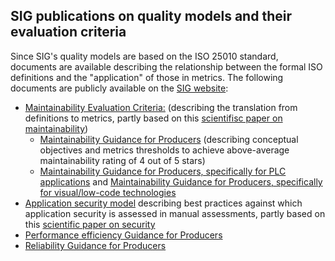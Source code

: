 ## SIG publications on quality models and their evaluation criteria
Since SIG's quality models are based on the ISO 25010 standard, documents are available describing the relationship between the formal ISO definitions and the "application" of those in metrics. The following documents are publicly available on the [SIG website](https://www.softwareimprovementgroup.com):

* [Maintainability Evaluation Criteria:](https://www.softwareimprovementgroup.com/wp-content/uploads/SIG-TUViT-Evaluation-Criteria-Trusted-Product-Maintainability.pdf) (describing the translation from definitions to metrics, partly based on this [scientifisc paper on maintainability](https://softwareimprovementgroup.com/wp-content/uploads/APracticalModelForMeasuringMaintainability.pdf))
  - [Maintainability Guidance for Producers](https://softwareimprovementgroup.com/wp-content/uploads/SIG-TUViT-Evaluation-Criteria-Trusted-Product-Maintainability-Guidance-for-producers.pdf) (describing conceptual objectives and metrics thresholds to achieve above-average maintainability rating of 4 out of 5 stars)
  - [Maintainability Guidance for Producers, specifically for PLC applications](https://softwareimprovementgroup.com/wp-content/uploads/Guidance-for-producers-Industrial-Automation.pdf) and [Maintainability Guidance for Producers, specifically for visual/low-code technologies](https://softwareimprovementgroup.com/wp-content/uploads/SIG_Guidance-for-producers_Visual-Technologies.pdf)
* [Application security model](https://softwareimprovementgroup.com/wp-content/uploads/SIG-Evaluation-Criteria-Security.pdf) describing best practices against which application security is assessed in manual assessments, partly based on this [scientific paper on security](https://softwareimprovementgroup.com/wp-content/uploads/APracticalModelForSoftwareSecurity.pdf)
* [Performance efficiency Guidance for Producers](https://softwareimprovementgroup.com/wp-content/uploads/SIG-Evaluation-Criteria-Performance-Efficiency_Guidance-for-producers.pdf)
* [Reliability Guidance for Producers](https://softwareimprovementgroup.com/wp-content/uploads/SIG-Evaluation-Criteria-Reliability-Guidance-for-producers-2.0.pdf)
